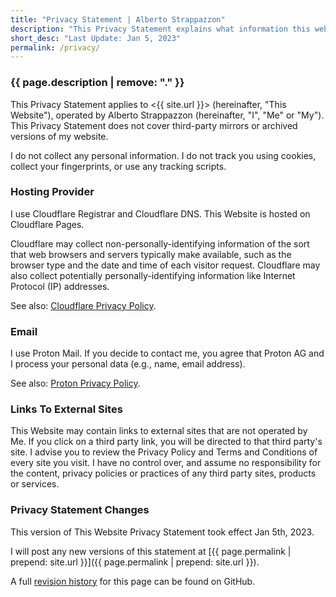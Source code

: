 ```yaml
---
title: "Privacy Statement | Alberto Strappazzon"
description: "This Privacy Statement explains what information this website collects about its visitors."
short_desc: "Last Update: Jan 5, 2023"
permalink: /privacy/
---
```


### {{ page.description | remove: "." }}

This Privacy Statement applies to <{{ site.url }}> (hereinafter, "This Website"), operated by Alberto Strappazzon (hereinafter, "I", "Me" or "My"). This Privacy Statement does not cover third-party mirrors or archived versions of my website.

I do not collect any personal information. I do not track you using cookies, collect your fingerprints, or use any tracking scripts.

### Hosting Provider

I use Cloudflare Registrar and Cloudflare DNS. This Website is hosted on Cloudflare Pages.

Cloudflare may collect non-personally-identifying information of the sort that web browsers and servers typically make available, such as the browser type and the date and time of each visitor request. Cloudflare  may also collect potentially personally-identifying information like Internet Protocol (IP) addresses.

See also: [Cloudflare Privacy Policy](https://www.cloudflare.com/privacypolicy/).

### Email

I use Proton Mail. If you decide to contact me, you agree that Proton AG and I process your personal data (e.g., name, email address).

See also: [Proton Privacy Policy](https://proton.me/legal/privacy).

### Links To External Sites

This Website may contain links to external sites that are not operated by Me. If you click on a third party link, you will be directed to that third party's site.
I advise you to review the Privacy Policy and Terms and Conditions of every site you visit.
I have no control over, and assume no responsibility for the content, privacy policies or practices of any third party sites, products or services.

### Privacy Statement Changes

This version of This Website Privacy Statement took effect Jan 5th, 2023.

I will post any new versions of this statement at [{{ page.permalink | prepend: site.url }}]({{ page.permalink | prepend: site.url }}).

A full [revision history](https://github.com/Strappazzon/www/commits/master/pages/privacy.md) for this page can be found on GitHub.
